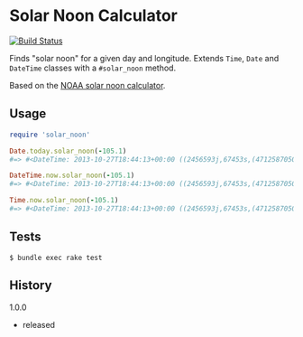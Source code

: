 # Solar Noon Calculator

[![Build Status](https://travis-ci.org/jasonmichaelroth/solar_noon.png?branch=master)](https://travis-ci.org/jasonmichaelroth/solar_noon)

Finds "solar noon" for a given day and longitude. Extends `Time`, `Date` and `DateTime` classes with a `#solar_noon` method.

Based on the [NOAA solar noon calculator](http://www.esrl.noaa.gov/gmd/grad/solcalc/).


## Usage

```ruby
require 'solar_noon'

Date.today.solar_noon(-105.1)
#=> #<DateTime: 2013-10-27T18:44:13+00:00 ((2456593j,67453s,(471258705078125/2097152)n),+0s,2299161j)>

DateTime.now.solar_noon(-105.1)
#=> #<DateTime: 2013-10-27T18:44:13+00:00 ((2456593j,67453s,(471258705078125/2097152)n),+0s,2299161j)>

Time.now.solar_noon(-105.1)
#=> #<DateTime: 2013-10-27T18:44:13+00:00 ((2456593j,67453s,(471258705078125/2097152)n),+0s,2299161j)>
```


## Tests

```
$ bundle exec rake test
```


## History

1.0.0

- released
